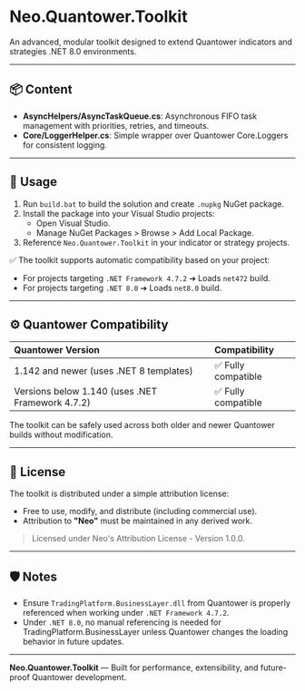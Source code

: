# Neo.Quantower.Toolkit

An advanced, modular toolkit designed to extend Quantower indicators and strategies .NET 8.0 environments.

---

## 📦 Content

- **AsyncHelpers/AsyncTaskQueue.cs**: Asynchronous FIFO task management with priorities, retries, and timeouts.
- **Core/LoggerHelper.cs**: Simple wrapper over Quantower Core.Loggers for consistent logging.
---

## 🚀 Usage

1. Run `build.bat` to build the solution and create `.nupkg` NuGet package.
2. Install the package into your Visual Studio projects:
   - Open Visual Studio.
   - Manage NuGet Packages > Browse > Add Local Package.
3. Reference `Neo.Quantower.Toolkit` in your indicator or strategy projects.

✅ The toolkit supports automatic compatibility based on your project:
- For projects targeting `.NET Framework 4.7.2` ➔ Loads `net472` build.
- For projects targeting `.NET 8.0` ➔ Loads `net8.0` build.

---

## ⚙️ Quantower Compatibility

| Quantower Version | Compatibility |
|:------------------|:---------------|
| 1.142 and newer (uses .NET 8 templates) | ✅ Fully compatible |
| Versions below 1.140 (uses .NET Framework 4.7.2) | ✅ Fully compatible |

The toolkit can be safely used across both older and newer Quantower builds without modification.

---

## 📜 License

The toolkit is distributed under a simple attribution license:

- Free to use, modify, and distribute (including commercial use).
- Attribution to **"Neo"** must be maintained in any derived work.

> Licensed under Neo's Attribution License - Version 1.0.0.

---

## 🛡️ Notes

- Ensure `TradingPlatform.BusinessLayer.dll` from Quantower is properly referenced when working under `.NET Framework 4.7.2`.
- Under `.NET 8.0`, no manual referencing is needed for TradingPlatform.BusinessLayer unless Quantower changes the loading behavior in future updates.

---

**Neo.Quantower.Toolkit** — Built for performance, extensibility, and future-proof Quantower development.

